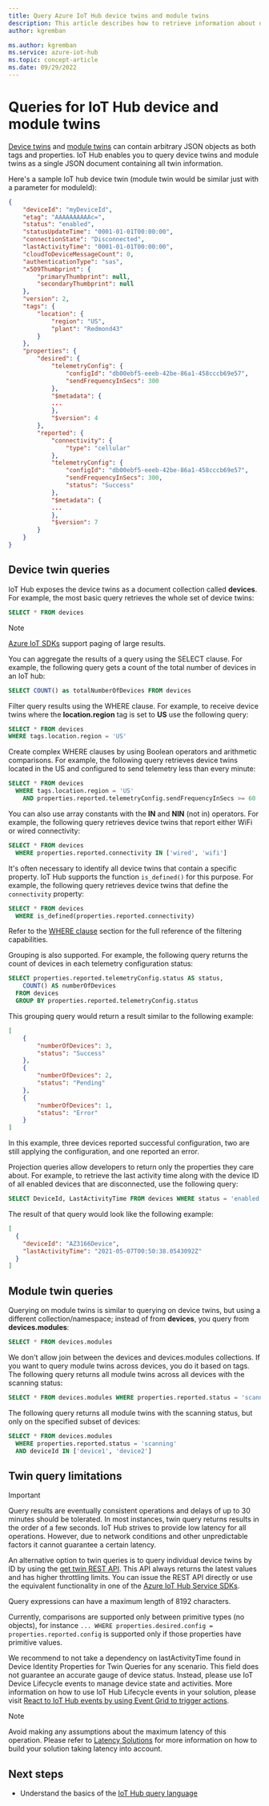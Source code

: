 ```yaml
---
title: Query Azure IoT Hub device twins and module twins
description: This article describes how to retrieve information about device/module twins from your IoT hub using the query language.
author: kgremban

ms.author: kgremban
ms.service: azure-iot-hub
ms.topic: concept-article
ms.date: 09/29/2022
---
```


# Queries for IoT Hub device and module twins

[Device twins](iot-hub-devguide-device-twins.md) and [module twins](iot-hub-devguide-module-twins.md) can contain arbitrary JSON objects as both tags and properties. IoT Hub enables you to query device twins and module twins as a single JSON document containing all twin information.

Here's a sample IoT hub device twin (module twin would be similar just with a parameter for moduleId):

```json
{
    "deviceId": "myDeviceId",
    "etag": "AAAAAAAAAAc=",
    "status": "enabled",
    "statusUpdateTime": "0001-01-01T00:00:00",
    "connectionState": "Disconnected",
    "lastActivityTime": "0001-01-01T00:00:00",
    "cloudToDeviceMessageCount": 0,
    "authenticationType": "sas",
    "x509Thumbprint": {
        "primaryThumbprint": null,
        "secondaryThumbprint": null
    },
    "version": 2,
    "tags": {
        "location": {
            "region": "US",
            "plant": "Redmond43"
        }
    },
    "properties": {
        "desired": {
            "telemetryConfig": {
                "configId": "db00ebf5-eeeb-42be-86a1-458cccb69e57",
                "sendFrequencyInSecs": 300
            },
            "$metadata": {
            ...
            },
            "$version": 4
        },
        "reported": {
            "connectivity": {
                "type": "cellular"
            },
            "telemetryConfig": {
                "configId": "db00ebf5-eeeb-42be-86a1-458cccb69e57",
                "sendFrequencyInSecs": 300,
                "status": "Success"
            },
            "$metadata": {
            ...
            },
            "$version": 7
        }
    }
}
```

## Device twin queries

IoT Hub exposes the device twins as a document collection called **devices**. For example, the most basic query retrieves the whole set of device twins:

```sql
SELECT * FROM devices
```

> [!NOTE]
> [Azure IoT SDKs](iot-hub-devguide-sdks.md) support paging of large results.

You can aggregate the results of a query using the SELECT clause. For example, the following query gets a count of the total number of devices in an IoT hub:

```sql
SELECT COUNT() as totalNumberOfDevices FROM devices
```

Filter query results using the WHERE clause. For example, to receive device twins where the **location.region** tag is set to **US** use the following query:

```sql
SELECT * FROM devices
WHERE tags.location.region = 'US'
```

Create complex WHERE clauses by using Boolean operators and arithmetic comparisons. For example, the following query retrieves device twins located in the US and configured to send telemetry less than every minute:

```sql
SELECT * FROM devices
  WHERE tags.location.region = 'US'
    AND properties.reported.telemetryConfig.sendFrequencyInSecs >= 60
```

You can also use array constants with the **IN** and **NIN** (not in) operators. For example, the following query retrieves device twins that report either WiFi or wired connectivity:

```sql
SELECT * FROM devices
  WHERE properties.reported.connectivity IN ['wired', 'wifi']
```

It's often necessary to identify all device twins that contain a specific property. IoT Hub supports the function `is_defined()` for this purpose. For example,  the following query retrieves device twins that define the `connectivity` property:

```SQL
SELECT * FROM devices
  WHERE is_defined(properties.reported.connectivity)
```

Refer to the [WHERE clause](iot-hub-devguide-query-language.md#where-clause) section for the full reference of the filtering capabilities.

Grouping is also supported. For example, the following query returns the count of devices in each telemetry configuration status:

```sql
SELECT properties.reported.telemetryConfig.status AS status,
    COUNT() AS numberOfDevices
  FROM devices
  GROUP BY properties.reported.telemetryConfig.status
```

This grouping query would return a result similar to the following example:

```json
[
    {
        "numberOfDevices": 3,
        "status": "Success"
    },
    {
        "numberOfDevices": 2,
        "status": "Pending"
    },
    {
        "numberOfDevices": 1,
        "status": "Error"
    }
]
```

In this example, three devices reported successful configuration, two are still applying the configuration, and one reported an error.

Projection queries allow developers to return only the properties they care about. For example, to retrieve the last activity time along with the device ID of all enabled devices that are disconnected, use the following query:

```sql
SELECT DeviceId, LastActivityTime FROM devices WHERE status = 'enabled' AND connectionState = 'Disconnected'
```

The result of that query would look like the following example:

```json
[
  {
    "deviceId": "AZ3166Device",
    "lastActivityTime": "2021-05-07T00:50:38.0543092Z"
  }
]
```

## Module twin queries

Querying on module twins is similar to querying on device twins, but using a different collection/namespace; instead of from **devices**, you query from **devices.modules**:

```sql
SELECT * FROM devices.modules
```

We don't allow join between the devices and devices.modules collections. If you want to query module twins across devices, you do it based on tags. The following query returns all module twins across all devices with the scanning status:

```sql
SELECT * FROM devices.modules WHERE properties.reported.status = 'scanning'
```

The following query returns all module twins with the scanning status, but only on the specified subset of devices:

```sql
SELECT * FROM devices.modules
  WHERE properties.reported.status = 'scanning'
  AND deviceId IN ['device1', 'device2']
```

## Twin query limitations

> [!IMPORTANT]
> Query results are eventually consistent operations and delays of up to 30 minutes should be tolerated. In most instances, twin query returns results in the order of a few seconds. IoT Hub strives to provide low latency for all operations. However, due to network conditions and other unpredictable factors it cannot guarantee a certain latency. 

An alternative option to twin queries is to query individual device twins by ID by using the [get twin REST API](/java/api/com.microsoft.azure.sdk.iot.device.devicetwin). This API always returns the latest values and has higher throttling limits. You can issue the REST API directly or use the equivalent functionality in one of the [Azure IoT Hub Service SDKs](iot-hub-devguide-sdks.md#azure-iot-hub-service-sdks).

Query expressions can have a maximum length of 8192 characters.

Currently, comparisons are supported only between primitive types (no objects), for instance `... WHERE properties.desired.config = properties.reported.config` is supported only if those properties have primitive values.

We recommend to not take a dependency on lastActivityTime found in Device Identity Properties for Twin Queries for any scenario. This field does not guarantee an accurate gauge of device status. Instead, please use IoT Device Lifecycle events to manage device state and activities.  More information on how to use IoT Hub Lifecycle events in your solution, please visit [React to IoT Hub events by using Event Grid to trigger actions](./iot-hub-event-grid.md).


> [!Note]
> Avoid making any assumptions about the maximum latency of this operation.  Please refer to [Latency Solutions](./iot-hub-devguide-quotas-throttling.md) for more information on how to build your solution taking latency into account.

## Next steps

* Understand the basics of the [IoT Hub query language](iot-hub-devguide-query-language.md)